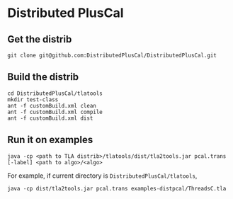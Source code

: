 # Distributed PlusCal

## Get the distrib

```
git clone git@github.com:DistributedPlusCal/DistributedPlusCal.git
```

## Build the distrib

```
cd DistributedPlusCal/tlatools
mkdir test-class
ant -f customBuild.xml clean
ant -f customBuild.xml compile
ant -f customBuild.xml dist
```

## Run it on examples

```
java -cp <path to TLA distrib>/tlatools/dist/tla2tools.jar pcal.trans [-label] <path to algo>/<algo>
```

For example, if current directory is `DistributedPlusCal/tlatools`,

```
java -cp dist/tla2tools.jar pcal.trans examples-distpcal/ThreadsC.tla
```
